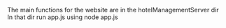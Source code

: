 The main functions for the website are in the hotelManagementServer dir <br />
In that dir run app.js using node app.js
